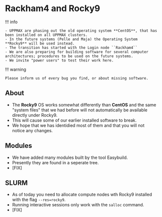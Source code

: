 # Rackham4 and Rocky9

!!! info

    - UPPMAX are phasing out the old operating system **CentOS**, that has been installed on all UPPMAX clusters.
    - In the future systems (Pelle and Maja) the Operating System **Rocky9** will be used instead.
    - The transition has started with the Login node ``Rackham4``
    - We are also preparing for building software for several computer architectures; procedures to be used on the future systems.
    - We invite "power users" to test their work here.

!!! warning

    Please inform us of every bug you find, or about missing software.

## About

- The **Rocky9** OS works somewhat differently than **CentOS** and the same "system files" that we had before will not automatically be available directly under Rocky9.
- This will cause some of our earlier installed software to break.
- We hope that we has identidied most of them and that you will not notice any changes.

## Modules

- We have added many modules built by the tool Easybuild.
- Presently they are found in a seperate tree.
- [FIX]

## SLURM

- As of today you need to allocate compute nodes wth Rocky9 installed with the flag ``--res=rocky9``.
- Running interactive sessions only work with the ``salloc`` command.
- [FIX]
